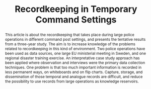 ---
abstract: This article is about the recordkeeping that takes place during large police
  operations in different command post settings, and presents the tentative results
  from a three-year study. The aim is to increase knowledge of the problems related
  to recordkeeping in this kind of environment. Two police operations have been used
  as data sources, one large EU ministerial meeting in Sweden, and one regional disaster
  training exercise. An interpretative case study approach has been applied where
  observation and interviews were the primary data collection techniques. One problem
  is that too much important information is recorded in less permanent ways, on whiteboards
  and on flip charts. Capture, storage, and dissemination of those temporal and analogue
  records are difficult, and reduce the possibility to use records from large operations
  as knowledge reservoirs.
creators:
- Borglund, Erik A.M.
date: null
document_url: https://services.phaidra.univie.ac.at/api/object/o:294249/download
grand_parent: iPRES
institutions: []
keywords:
- singapore
- knowledge management
- preservation
- police operation
- recordkeeping
landing_page_url: https://phaidra.univie.ac.at/o:294249
language: eng
layout: publication
license: CC BY-SA 3.0 AT
notes_url: null
parent: iPRES 2011
publication_type: paper
size: 539863
slides_url: null
source_name: iPRES
stream_url: null
title: Recordkeeping in Temporary Command Settings
year: 2011
---